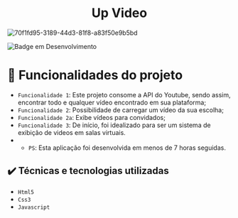 <h1 align="center"> Up Video </h1>


![70f1fd95-3189-44d3-81f8-a83f50e9b5bd](https://user-images.githubusercontent.com/68256316/196316865-aa8e3292-555f-492e-a250-83e5200bfbca.jpg)

![Badge em Desenvolvimento](http://img.shields.io/static/v1?label=STATUS&message=EM%20DESENVOLVIMENTO&color=GREEN&style=for-the-badge)

# :hammer: Funcionalidades do projeto

- `Funcionalidade 1`: Este projeto consome a API do Youtube, sendo assim, encontrar todo e qualquer vídeo encontrado em sua plataforma;
- `Funcionalidade 2`: Possibilidade de carregar um vídeo da sua escolha;
- `Funcionalidade 2a`: Exibe vídeos para convidados;
- `Funcionalidade 3`: De início, foi idealizado para ser um sistema de exibição de videos em salas virtuais.
- - `PS`: Esta aplicação foi desenvolvida em menos de 7 horas seguidas.

## ✔️ Técnicas e tecnologias utilizadas

- ``Html5``
- ``Css3``
- ``Javascript``
